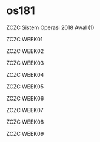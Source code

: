 # os181
ZCZC Sistem Operasi 2018 Awal (1)

ZCZC WEEK01

ZCZC WEEK02

ZCZC WEEK03

ZCZC WEEK04

ZCZC WEEK05

ZCZC WEEK06

ZCZC WEEK07

ZCZC WEEK08

ZCZC WEEK09
